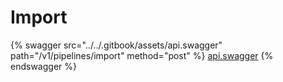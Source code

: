 # Import

{% swagger src="../../.gitbook/assets/api.swagger" path="/v1/pipelines/import" method="post" %}
[api.swagger](../../.gitbook/assets/api.swagger)
{% endswagger %}
